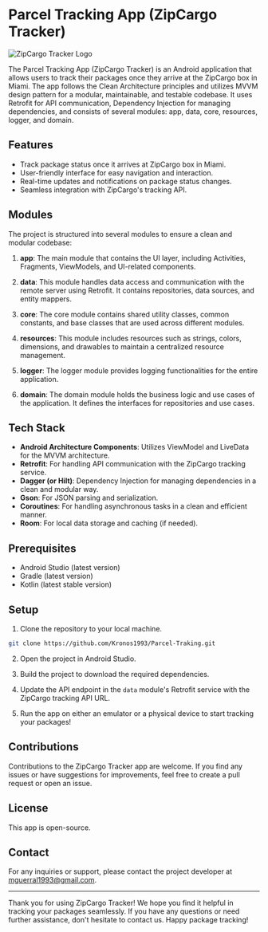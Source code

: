 # Parcel Tracking App (ZipCargo Tracker)

![ZipCargo Tracker Logo](app_logo.png)

The Parcel Tracking App (ZipCargo Tracker) is an Android application that allows users to track their packages once they arrive at the ZipCargo box in Miami. The app follows the Clean Architecture principles and utilizes MVVM design pattern for a modular, maintainable, and testable codebase. It uses Retrofit for API communication, Dependency Injection for managing dependencies, and consists of several modules: app, data, core, resources, logger, and domain.

## Features

- Track package status once it arrives at ZipCargo box in Miami.
- User-friendly interface for easy navigation and interaction.
- Real-time updates and notifications on package status changes.
- Seamless integration with ZipCargo's tracking API.

## Modules

The project is structured into several modules to ensure a clean and modular codebase:

1. **app**: The main module that contains the UI layer, including Activities, Fragments, ViewModels, and UI-related components.

2. **data**: This module handles data access and communication with the remote server using Retrofit. It contains repositories, data sources, and entity mappers.

3. **core**: The core module contains shared utility classes, common constants, and base classes that are used across different modules.

4. **resources**: This module includes resources such as strings, colors, dimensions, and drawables to maintain a centralized resource management.

5. **logger**: The logger module provides logging functionalities for the entire application.

6. **domain**: The domain module holds the business logic and use cases of the application. It defines the interfaces for repositories and use cases.

## Tech Stack

- **Android Architecture Components**: Utilizes ViewModel and LiveData for the MVVM architecture.
- **Retrofit**: For handling API communication with the ZipCargo tracking service.
- **Dagger (or Hilt)**: Dependency Injection for managing dependencies in a clean and modular way.
- **Gson**: For JSON parsing and serialization.
- **Coroutines**: For handling asynchronous tasks in a clean and efficient manner.
- **Room**: For local data storage and caching (if needed).

## Prerequisites

- Android Studio (latest version)
- Gradle (latest version)
- Kotlin (latest stable version)

## Setup

1. Clone the repository to your local machine.

```bash
git clone https://github.com/Kronos1993/Parcel-Traking.git
```

2. Open the project in Android Studio.

3. Build the project to download the required dependencies.

4. Update the API endpoint in the `data` module's Retrofit service with the ZipCargo tracking API URL.

5. Run the app on either an emulator or a physical device to start tracking your packages!

## Contributions

Contributions to the ZipCargo Tracker app are welcome. If you find any issues or have suggestions for improvements, feel free to create a pull request or open an issue.

## License

This app is open-source.

## Contact

For any inquiries or support, please contact the project developer at [mguerral1993@gmail.com](mailto:mguerral1993@gmail.com).

---

Thank you for using ZipCargo Tracker! We hope you find it helpful in tracking your packages seamlessly. If you have any questions or need further assistance, don't hesitate to contact us. Happy package tracking!
